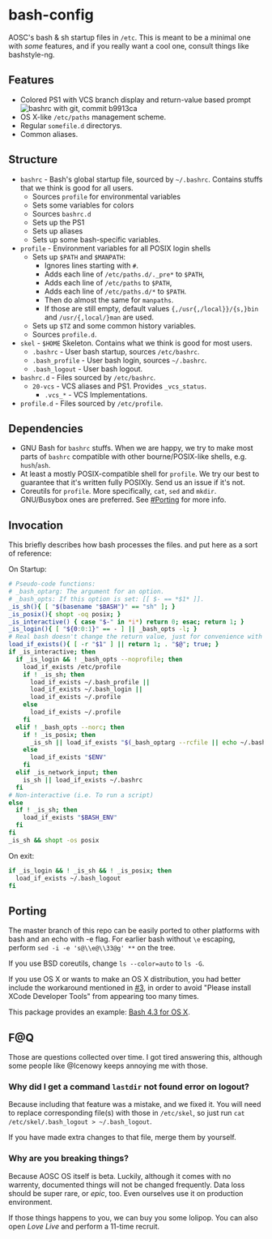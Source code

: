 bash-config
===========

AOSC's bash & sh startup files in `/etc`. This is meant to be a minimal
one with *some* features, and if you really want a cool one, consult things
like bashstyle-ng.

Features
--------

* Colored PS1 with VCS branch display and return-value based prompt
  ![bashrc with git, commit b9913ca](http://ibin.co/1QscpgR0BOyN)
* OS X-like `/etc/paths` management scheme.
* Regular `somefile.d` directorys.
* Common aliases.

Structure
---------

* `bashrc` - Bash's global startup file, sourced by `~/.bashrc`. Contains
  stuffs that we think is good for all users.
  * Sources `profile` for environmental variables
  * Sets some variables for colors
  * Sources `bashrc.d`
  * Sets up the PS1
  * Sets up aliases
  * Sets up some bash-specific variables.
* `profile` - Environment variables for all POSIX login shells
  * Sets up `$PATH` and `$MANPATH`:
    * Ignores lines starting with `#`.
    * Adds each line of `/etc/paths.d/._pre*` to `$PATH`,
	* Adds each line of `/etc/paths` to `$PATH`,
	* Adds each line of `/etc/paths.d/*` to `$PATH`.
	* Then do almost the same for `manpaths`.
    * If those are still empty, default values `{,/usr{,/local}}/{s,}bin` and
	  `/usr/{,local/}man` are used.
  * Sets up `$TZ` and some common history variables.
  * Sources `profile.d`.
* `skel` - `$HOME` Skeleton. Contains what we think is good for most users.
  * `.bashrc` - User bash startup, sources `/etc/bashrc`.
  * `.bash_profile` - User bash login, sources `~/.bashrc`.
  * `.bash_logout` - User bash logout.
* `bashrc.d` - Files sourced by `/etc/bashrc`.
  * `20-vcs` - VCS aliases and PS1. Provides `_vcs_status`.
    * `.vcs_*` - VCS Implementations.
* `profile.d` - Files sourced by `/etc/profile`.

Dependencies
------------

* GNU Bash for `bashrc` stuffs. When we are happy, we try to make most parts of
  `bashrc` compatible with other bourne/POSIX-like shells, e.g. `hush`/`ash`.
* At least a mostly POSIX-compatible shell for `profile`. We try our best to
  guarantee that it's written fully POSIXly. Send us an issue if it's not.
* Coreutils for `profile`. More specifically, `cat`, `sed` and `mkdir`.
  GNU/Busybox ones are preferred. See [#Porting](#Porting) for more info.

Invocation
----------

This briefly describes how bash processes the files. and put here as a sort of
reference:

On Startup:
```Bash
# Pseudo-code functions:
# _bash_optarg: The argument for an option.
# _bash_opts: If this option is set: [[ $- == *$1* ]].
_is_sh(){ [ "$(basename "$BASH")" == "sh" ]; }
_is_posix(){ shopt -oq posix; }
_is_interactive() { case "$-" in *i*) return 0; esac; return 1; }
_is_login(){ [ "${0:0:1}" == - ] || _bash_opts -l; }
# Real bash doesn't change the return value, just for convenience with ||
load_if_exists(){ [ -r "$1" ] || return 1; . "$@"; true; }
if _is_interactive; then
  if _is_login && ! _bash_opts --noprofile; then
    load_if_exists /etc/profile
    if ! _is_sh; then
      load_if_exists ~/.bash_profile ||
      load_if_exists ~/.bash_login ||
      load_if_exists ~/.profile
    else
      load_if_exists ~/.profile
    fi
  elif ! _bash_opts --norc; then
    if ! _is_posix; then
      _is_sh || load_if_exists "$(_bash_optarg --rcfile || echo ~/.bashrc)"
    else
      load_if_exists "$ENV"
    fi
  elif _is_network_input; then
    is_sh || load_if_exists ~/.bashrc
  fi
# Non-interactive (i.e. To run a script) 
else
  if ! _is_sh; then
    load_if_exists "$BASH_ENV"
  fi
fi
_is_sh && shopt -os posix
```

On exit:
```Bash
if _is_login && ! _is_sh && ! _is_posix; then
  load_if_exists ~/.bash_logout
fi
```

Porting
-------

The master branch of this repo can be easily ported to other platforms
with bash and an echo with -e flag. For earlier bash without `\e` escaping,
perform `sed -i -e 's@\\e@\\33@g' **` on the tree.

If you use BSD coreutils, change `ls --color=auto` to `ls -G`.

If you use OS X or wants to make an OS X distribution, you had better include
the workaround mentioned in
[#3](https://github.com/AOSC-Dev/bash-config/issues/3),
in order to avoid "Please install XCode Developer Tools"
from appearing too many times.

This package provides an example:
[Bash 4.3 for OS X](http://pan.baidu.com/s/1c0xlkFu).

F@Q
---

Those are questions collected over time. I got tired answering this, although
some people like @Icenowy keeps annoying me with those.

### Why did I get a command `lastdir` not found error on logout?

Because including that feature was a mistake, and we fixed it. You will need
to replace corresponding file(s) with those in `/etc/skel`, so just run
`cat /etc/skel/.bash_logout > ~/.bash_logout`.

If you have made extra changes to that file, merge them by yourself.

### Why are you breaking things?

Because AOSC OS itself is beta. Luckily, although it comes with no warrenty,
documented things will not be changed frequently. Data loss should be super
rare, or *epic*, too. Even ourselves use it on production environment.

If those things happens to you, we can buy you some lolipop. You can also open
_Love Live_ and perform a 11-time recruit.
